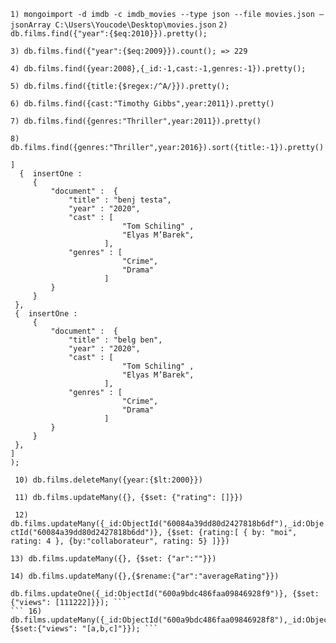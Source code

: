 ``` 1) mongoimport -d imdb -c imdb_movies --type json --file movies.json –jsonArray C:\Users\Youcode\Desktop\movies.json ``` 
``` 2) db.films.find({"year":{$eq:2010}}).pretty(); ``` 

``` 3) db.films.find({"year":{$eq:2009}}).count(); => 229 ``` 

``` 4) db.films.find({year:2008},{_id:-1,cast:-1,genres:-1}).pretty(); ``` 

``` 5) db.films.find({title:{$regex:/^A/}}).pretty(); ``` 

``` 6) db.films.find({cast:"Timothy Gibbs",year:2011}).pretty() ``` 

``` 7) db.films.find({genres:"Thriller",year:2011}).pretty() ``` 

``` 8) db.films.find({genres:"Thriller",year:2016}).sort({title:-1}).pretty() ``` 

``` 9) db.films.bulkWrite(
]
  {  insertOne : 
     {
         "document" :  { 
             "title" : "benj testa",
             "year" : "2020", 
             "cast" : [
                         "Tom Schiling" , 
                         "Elyas M’Barek",
                     ], 
             "genres" : [
                         "Crime",
                         "Drama"
                     ]
         }
     }
 },
 {  insertOne : 
     {
         "document" :  { 
             "title" : "belg ben",
             "year" : "2020", 
             "cast" : [
                         "Tom Schiling" , 
                         "Elyas M’Barek",
                     ], 
             "genres" : [
                         "Crime",
                         "Drama"
                     ]
         }
     }
 },
]
);
``` 

```  10) db.films.deleteMany({year:{$lt:2000}}) ``` 

```  11) db.films.updateMany({}, {$set: {"rating": []}}) ``` 

```  12) db.films.updateMany({_id:ObjectId("60084a39dd80d2427818b6df"),_id:ObjectId("60084a39dd80d2427818b6dd")}, {$set: {rating:[ { by: "moi", rating: 4 }, {by:"collaborateur", rating: 5} ]}}) ``` 

``` 13) db.films.updateMany({}, {$set: {"ar":""}}) ``` 

``` 14) db.films.updateMany({},{$rename:{"ar":"averageRating"}}) ``` 
``` 15) .db.films.updateOne({_id:ObjectId("600a9bdc486faa09846928f8")}, {$set: {"views": [12344]}});/ 
db.films.updateOne({_id:ObjectId("600a9bdc486faa09846928f9")}, {$set: {"views": [111222]}}); ``` 
``` 16) db.films.updateMany({_id:ObjectId("600a9bdc486faa09846928f8"),_id:ObjectId("600a9bdc486faa09846928f9")},{$set:{"views": "[a,b,c]"}}); ``` 
